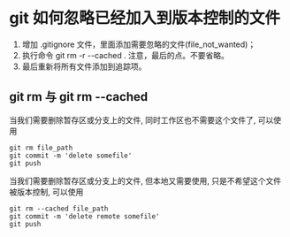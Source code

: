 # git 如何忽略已经加入到版本控制的文件

1. 增加 .gitignore 文件，里面添加需要忽略的文件(file_not_wanted)；
2. 执行命令 git rm -r --cached .  注意，最后的点。不要省略。
3. 最后重新将所有文件添加到追踪项。

## git rm 与 git rm --cached
当我们需要删除暂存区或分支上的文件, 同时工作区也不需要这个文件了, 可以使用
```
git rm file_path
git commit -m 'delete somefile'
git push
```

当我们需要删除暂存区或分支上的文件, 但本地又需要使用, 只是不希望这个文件被版本控制, 可以使用
```
git rm --cached file_path
git commit -m 'delete remote somefile'
git push
```